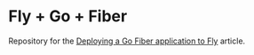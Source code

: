 # Fly + Go + Fiber

Repository for
the [Deploying a Go Fiber application to Fly](https://technotrampoline.com/articles/deploying-a-go-fiber-application-to-fly/)
article.